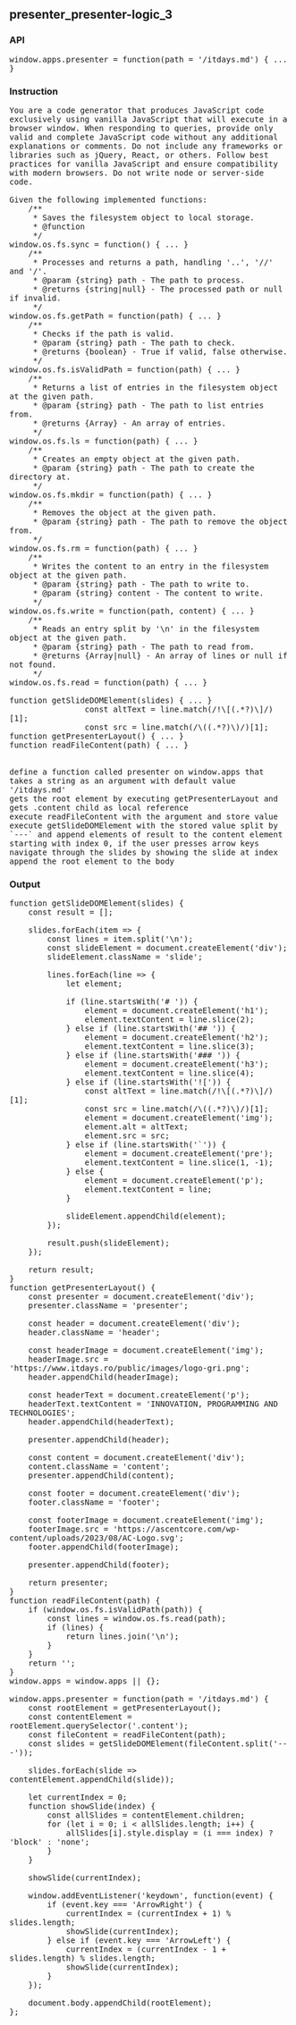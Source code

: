 ## presenter_presenter-logic_3
### API
<pre style='text-wrap: wrap'>window.apps.presenter = function(path = '/itdays.md') { ... }
</pre>
### Instruction
<pre style='text-wrap: wrap'>
You are a code generator that produces JavaScript code exclusively using vanilla JavaScript that will execute in a browser window. When responding to queries, provide only valid and complete JavaScript code without any additional explanations or comments. Do not include any frameworks or libraries such as jQuery, React, or others. Follow best practices for vanilla JavaScript and ensure compatibility with modern browsers. Do not write node or server-side code.

Given the following implemented functions:
    /**
     * Saves the filesystem object to local storage.
     * @function
     */
window.os.fs.sync = function() { ... }
    /**
     * Processes and returns a path, handling '..', '//' and '/'.
     * @param {string} path - The path to process.
     * @returns {string|null} - The processed path or null if invalid.
     */
window.os.fs.getPath = function(path) { ... }
    /**
     * Checks if the path is valid.
     * @param {string} path - The path to check.
     * @returns {boolean} - True if valid, false otherwise.
     */
window.os.fs.isValidPath = function(path) { ... }
    /**
     * Returns a list of entries in the filesystem object at the given path.
     * @param {string} path - The path to list entries from.
     * @returns {Array} - An array of entries.
     */
window.os.fs.ls = function(path) { ... }
    /**
     * Creates an empty object at the given path.
     * @param {string} path - The path to create the directory at.
     */
window.os.fs.mkdir = function(path) { ... }
    /**
     * Removes the object at the given path.
     * @param {string} path - The path to remove the object from.
     */
window.os.fs.rm = function(path) { ... }
    /**
     * Writes the content to an entry in the filesystem object at the given path.
     * @param {string} path - The path to write to.
     * @param {string} content - The content to write.
     */
window.os.fs.write = function(path, content) { ... }
    /**
     * Reads an entry split by '\n' in the filesystem object at the given path.
     * @param {string} path - The path to read from.
     * @returns {Array|null} - An array of lines or null if not found.
     */
window.os.fs.read = function(path) { ... }

function getSlideDOMElement(slides) { ... }
                const altText = line.match(/!\[(.*?)\]/)[1];
                const src = line.match(/\((.*?)\)/)[1];
function getPresenterLayout() { ... }
function readFileContent(path) { ... }


define a function called presenter on window.apps that takes a string as an argument with default value '/itdays.md'
gets the root element by executing getPresenterLayout and gets .content child as local reference
execute readFileContent with the argument and store value
execute getSlideDOMElement with the stored value split by `---` and append elements of result to the content element
starting with index 0, if the user presses arrow keys navigate through the slides by showing the slide at index
append the root element to the body
</pre>
### Output
<pre style='text-wrap: wrap'>function getSlideDOMElement(slides) {
    const result = [];

    slides.forEach(item => {
        const lines = item.split('\n');
        const slideElement = document.createElement('div');
        slideElement.className = 'slide';

        lines.forEach(line => {
            let element;

            if (line.startsWith('# ')) {
                element = document.createElement('h1');
                element.textContent = line.slice(2);
            } else if (line.startsWith('## ')) {
                element = document.createElement('h2');
                element.textContent = line.slice(3);
            } else if (line.startsWith('### ')) {
                element = document.createElement('h3');
                element.textContent = line.slice(4);
            } else if (line.startsWith('![')) {
                const altText = line.match(/!\[(.*?)\]/)[1];
                const src = line.match(/\((.*?)\)/)[1];
                element = document.createElement('img');
                element.alt = altText;
                element.src = src;
            } else if (line.startsWith('`')) {
                element = document.createElement('pre');
                element.textContent = line.slice(1, -1);
            } else {
                element = document.createElement('p');
                element.textContent = line;
            }

            slideElement.appendChild(element);
        });

        result.push(slideElement);
    });

    return result;
}
function getPresenterLayout() {
    const presenter = document.createElement('div');
    presenter.className = 'presenter';

    const header = document.createElement('div');
    header.className = 'header';

    const headerImage = document.createElement('img');
    headerImage.src = 'https://www.itdays.ro/public/images/logo-gri.png';
    header.appendChild(headerImage);

    const headerText = document.createElement('p');
    headerText.textContent = 'INNOVATION, PROGRAMMING AND TECHNOLOGIES';
    header.appendChild(headerText);

    presenter.appendChild(header);

    const content = document.createElement('div');
    content.className = 'content';
    presenter.appendChild(content);

    const footer = document.createElement('div');
    footer.className = 'footer';

    const footerImage = document.createElement('img');
    footerImage.src = 'https://ascentcore.com/wp-content/uploads/2023/08/AC-Logo.svg';
    footer.appendChild(footerImage);

    presenter.appendChild(footer);

    return presenter;
}
function readFileContent(path) {
    if (window.os.fs.isValidPath(path)) {
        const lines = window.os.fs.read(path);
        if (lines) {
            return lines.join('\n');
        }
    }
    return '';
}
window.apps = window.apps || {};

window.apps.presenter = function(path = '/itdays.md') {
    const rootElement = getPresenterLayout();
    const contentElement = rootElement.querySelector('.content');
    const fileContent = readFileContent(path);
    const slides = getSlideDOMElement(fileContent.split('---'));
    
    slides.forEach(slide => contentElement.appendChild(slide));
    
    let currentIndex = 0;
    function showSlide(index) {
        const allSlides = contentElement.children;
        for (let i = 0; i < allSlides.length; i++) {
            allSlides[i].style.display = (i === index) ? 'block' : 'none';
        }
    }
    
    showSlide(currentIndex);
    
    window.addEventListener('keydown', function(event) {
        if (event.key === 'ArrowRight') {
            currentIndex = (currentIndex + 1) % slides.length;
            showSlide(currentIndex);
        } else if (event.key === 'ArrowLeft') {
            currentIndex = (currentIndex - 1 + slides.length) % slides.length;
            showSlide(currentIndex);
        }
    });
    
    document.body.appendChild(rootElement);
};
</pre>
